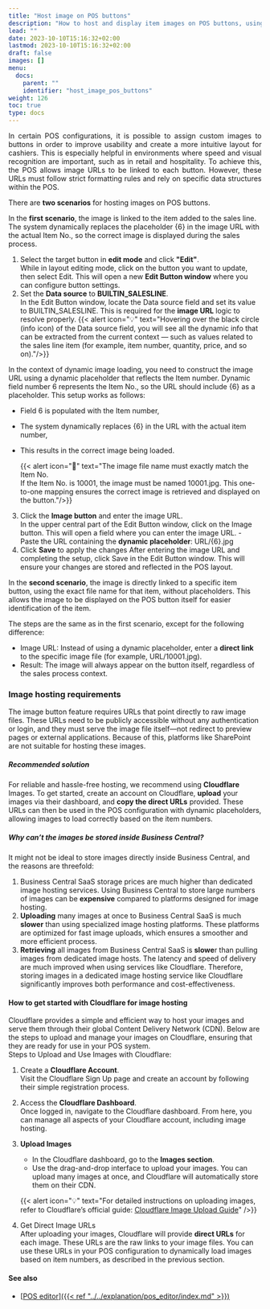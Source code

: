 ```yaml
---
title: "Host image on POS buttons"
description: "How to host and display item images on POS buttons, using either dynamic placeholders or direct image links."
lead: ""
date: 2023-10-10T15:16:32+02:00
lastmod: 2023-10-10T15:16:32+02:00
draft: false
images: []
menu:
  docs:
    parent: ""
    identifier: "host_image_pos_buttons"
weight: 126
toc: true
type: docs
---
```


<p style="text-align: justify;">
In certain POS configurations, it is possible to assign custom images to buttons in order to improve usability and create a more intuitive layout for cashiers. This is especially helpful in environments where speed and visual recognition are important, such as in retail and hospitality.
To achieve this, the POS allows image URLs to be linked to each button. However, these URLs must follow strict formatting rules and rely on specific data structures within the POS. 
       
There are **two scenarios** for hosting images on POS buttons.

In the **first scenario**, the image is linked to the item added to the sales line. The system dynamically replaces the placeholder {6} in the image URL with the actual Item No., so the correct image is displayed during the sales process.
1.	Select the target button in **edit mode** and click **"Edit"**. <br>
While in layout editing mode, click on the button you want to update, then select Edit. This will open a new **Edit Button window** where you can configure button settings.
2.	Set the **Data source** to **BUILTIN_SALESLINE**. <br>
In the Edit Button window, locate the Data source field and set its value to BUILTIN_SALESLINE. This is required for the **image URL** logic to resolve properly.
    {{< alert icon="💡" text="Hovering over the black circle (info icon) of the Data source field, you will see all the dynamic info that can be extracted from the current context — such as values related to the sales line item (for example, item number, quantity, price, and so on)."/>}}

In the context of dynamic image loading, you need to construct the image URL using a dynamic placeholder that reflects the Item number.
Dynamic field number 6 represents the Item No., so the URL should include {6} as a placeholder.
This setup works as follows:
 - Field 6 is populated with the Item number,
 - The system dynamically replaces {6} in the URL with the actual item number,
 - This results in the correct image being loaded.

    {{< alert icon="📝" text="The image file name must exactly match the Item No. <br> If the Item No. is 10001, the image must be named 10001.jpg. This one-to-one mapping ensures the correct image is retrieved and displayed on the button."/>}}

3.	Click the **Image button** and enter the image URL. <br>
In the upper central part of the Edit Button window, click on the Image button. This will open a field where you can enter the image URL.
        - Paste the URL containing the **dynamic placeholder**: URL/{6}.jpg
4.	Click **Save** to apply the changes
After entering the image URL and completing the setup, click Save in the Edit Button window. This will ensure your changes are stored and reflected in the POS layout.


In the **second scenario**, the image is directly linked to a specific item button, using the exact file name for that item, without placeholders. This allows the image to be displayed on the POS button itself for easier identification of the item.

The steps are the same as in the first scenario, except for the following difference:
 - Image URL: Instead of using a dynamic placeholder, enter a **direct link** to the specific image file (for example, URL/10001.jpg).
 - Result: The image will always appear on the button itself, regardless of the sales process context.

### Image hosting requirements

The image button feature requires URLs that point directly to raw image files. These URLs need to be publicly accessible without any authentication or login, and they must serve the image file itself—not redirect to preview pages or external applications. Because of this, platforms like SharePoint are not suitable for hosting these images.

##### Recommended solution

For reliable and hassle-free hosting, we recommend using **Cloudflare** Images. To get started, create an account on Cloudflare, **upload** your images via their dashboard, and **copy the direct URLs** provided. These URLs can then be used in the POS configuration with dynamic placeholders, allowing images to load correctly based on the item numbers.

##### Why can’t the images be stored inside Business Central?
It might not be ideal to store images directly inside Business Central, and the reasons are threefold:
1.	Business Central SaaS storage prices are much higher than dedicated image hosting services. Using Business Central to store large numbers of images can be **expensive** compared to platforms designed for image hosting.
2.	**Uploading** many images at once to Business Central SaaS is much **slower** than using specialized image hosting platforms. These platforms are optimized for fast image uploads, which ensures a smoother and more efficient process.
3.	**Retrieving** all images from Business Central SaaS is **slowe**r than pulling images from dedicated image hosts. The latency and speed of delivery are much improved when using services like Cloudflare.
Therefore, storing images in a dedicated image hosting service like Cloudflare significantly improves both performance and cost-effectiveness.

#### How to get started with Cloudflare for image hosting

Cloudflare provides a simple and efficient way to host your images and serve them through their global Content Delivery Network (CDN). Below are the steps to upload and manage your images on Cloudflare, ensuring that they are ready for use in your POS system. <br>
Steps to Upload and Use Images with Cloudflare:
1.	Create a **Cloudflare Account**. <br>
Visit the Cloudflare Sign Up page and create an account by following their simple registration process.
2.	Access the **Cloudflare Dashboard**. <br>
Once logged in, navigate to the Cloudflare dashboard. From here, you can manage all aspects of your Cloudflare account, including image hosting.
3.	**Upload Images**
    - In the Cloudflare dashboard, go to the **Images section**.
    - Use the drag-and-drop interface to upload your images. You can upload many images at once, and Cloudflare will automatically store them on their CDN.

    {{< alert icon="💡" text="For detailed instructions on uploading images, refer to Cloudflare’s official guide: <a href='https://developers.cloudflare.com/images/upload-images/upload-dashboard/' target='_blank'>Cloudflare Image Upload Guide</a>" />}}

4.	Get Direct Image URLs <br>
After uploading your images, Cloudflare will provide **direct URLs** for each image. These URLs are the raw links to your image files. You can use these URLs in your POS configuration to dynamically load images based on item numbers, as described in the previous section.
<p>

#### See also

- [<ins>POS editor<ins>]({{< ref "../../explanation/pos_editor/index.md" >}})


